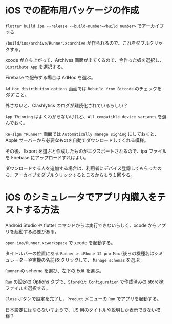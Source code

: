 # iOS での配布用パッケージの作成

`flutter build ipa --release --build-number=<build number>` でアーカイブする

`/build/ios/archive/Runner.xcarchive` が作られるので、これをダブルクリックする。

xcode が立ち上がって、Archives 画面が出てくるので、今作った奴を選択し、 `Distribute App` を選択する。

Firebase で配布する場合は AdHoc を選ぶ。

`Ad Hoc distribution options` 画面では `Rebuild from Bitcode` のチェックを *外す* こと。

外さないと、Clashlytics のログが難読化されているらしい？

`App Thinning` はよくわからないけれど、`All compatible device variants` を選んでおく。

`Re-sign "Runner"` 画面では `Automatically manege signing` にしておくと、
Apple サーバーから必要なものを自動でダウンロードしてくれる模様。

その後、Export を選ぶと作成したものがエクスポートされるので、ipa ファイルを Firebase にアップロードすればよい。

ダウンロードする人を追加する場合は、利用者にデバイス登録してもらったのち、アーカイブをダブルクリックするところからもう１回やる。

# iOS のシミュレータでアプリ内購入をテストする方法

Android Studio や flutter コマンドからは実行できないらしく、xcode からアプリを起動する必要がある。

`open ios/Runner.xcworkspace` で xcode を起動する。

タイトルバーの位置にある `Runner > iPhone 12 pro Max` (後ろの機種名はシミュレーターや実機の名前)をクリックして、
`Manage schemas` を選ぶ。

`Runner` の schema を選び、左下の Edit を選ぶ。

`Run` の設定の Options タブで、`StoreKit Configuration` で作成済みの storekit ファイルを選択する。

`Close` ボタンで設定を完了し、`Product` メニューの `Run` でアプリを起動する。

日本設定にはならない？ようで、US 用のタイトルや説明しか表示できない模様？